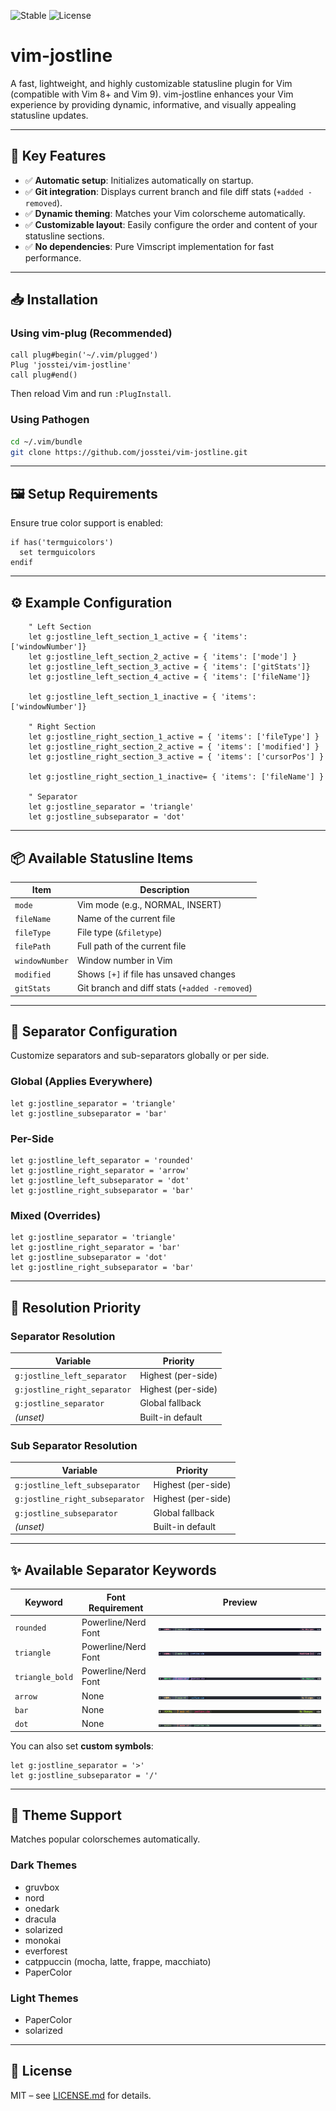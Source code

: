 ![Stable](https://img.shields.io/badge/status-stable-brightgreen) ![License](https://img.shields.io/badge/license-MIT-blue)

# vim-jostline

A fast, lightweight, and highly customizable statusline plugin for Vim (compatible with Vim 8+ and Vim 9). vim-jostline enhances your Vim experience by providing dynamic, informative, and visually appealing statusline updates.

---

## 🚀 Key Features

- ✅ **Automatic setup**: Initializes automatically on startup.
- ✅ **Git integration**: Displays current branch and file diff stats (`+added -removed`).
- ✅ **Dynamic theming**: Matches your Vim colorscheme automatically.
- ✅ **Customizable layout**: Easily configure the order and content of your statusline sections.
- ✅ **No dependencies**: Pure Vimscript implementation for fast performance.

---

## 📥 Installation

### Using vim-plug (Recommended)

```vim
call plug#begin('~/.vim/plugged')
Plug 'josstei/vim-jostline'
call plug#end()
```

Then reload Vim and run `:PlugInstall`.

### Using Pathogen

```bash
cd ~/.vim/bundle
git clone https://github.com/josstei/vim-jostline.git
```

---

## 🖼️ Setup Requirements

Ensure true color support is enabled:

```vim
if has('termguicolors')
  set termguicolors
endif
```

---

## ⚙️ Example Configuration

```vim
	" Left Section
	let g:jostline_left_section_1_active = { 'items': ['windowNumber']}
	let g:jostline_left_section_2_active = { 'items': ['mode'] }
	let g:jostline_left_section_3_active = { 'items': ['gitStats']}
	let g:jostline_left_section_4_active = { 'items': ['fileName']}

	let g:jostline_left_section_1_inactive = { 'items': ['windowNumber']}

	" Right Section
	let g:jostline_right_section_1_active = { 'items': ['fileType'] }
	let g:jostline_right_section_2_active = { 'items': ['modified'] }
	let g:jostline_right_section_3_active = { 'items': ['cursorPos'] }

	let g:jostline_right_section_1_inactive= { 'items': ['fileName'] }

	" Separator 
	let g:jostline_separator = 'triangle'
	let g:jostline_subseparator = 'dot'
```

---

## 📦 Available Statusline Items

| **Item**       | **Description**                                  |
|----------------|--------------------------------------------------|
| `mode`         | Vim mode (e.g., NORMAL, INSERT)                  |
| `fileName`     | Name of the current file                         |
| `fileType`     | File type (`&filetype`)                          |
| `filePath`     | Full path of the current file                    |
| `windowNumber` | Window number in Vim                             |
| `modified`     | Shows `[+]` if file has unsaved changes          |
| `gitStats`     | Git branch and diff stats (`+added -removed`)    |

---

## 🔧 Separator Configuration

Customize separators and sub-separators globally or per side.

### Global (Applies Everywhere)

```vim
let g:jostline_separator = 'triangle'
let g:jostline_subseparator = 'bar'
```

### Per-Side

```vim
let g:jostline_left_separator = 'rounded'
let g:jostline_right_separator = 'arrow'
let g:jostline_left_subseparator = 'dot'
let g:jostline_right_subseparator = 'bar'
```

### Mixed (Overrides)

```vim
let g:jostline_separator = 'triangle'
let g:jostline_right_separator = 'bar'
let g:jostline_subseparator = 'dot'
let g:jostline_right_subseparator = 'bar'
```

---

## 🧭 Resolution Priority

### Separator Resolution

| **Variable**                   | **Priority**         |
|--------------------------------|----------------------|
| `g:jostline_left_separator`    | Highest (per-side)   |
| `g:jostline_right_separator`   | Highest (per-side)   |
| `g:jostline_separator`         | Global fallback      |
| *(unset)*                      | Built-in default     |

### Sub Separator Resolution

| **Variable**                       | **Priority**         |
|------------------------------------|----------------------|
| `g:jostline_left_subseparator`     | Highest (per-side)   |
| `g:jostline_right_subseparator`    | Highest (per-side)   |
| `g:jostline_subseparator`          | Global fallback      |
| *(unset)*                          | Built-in default     |

---

## ✨ Available Separator Keywords

| **Keyword**      | **Font Requirement**             | **Preview**                      |
|------------------|----------------------------------|----------------------------------|
| `rounded`        | Powerline/Nerd Font              | ![](assets/jostline_rounded.png) |
| `triangle`       | Powerline/Nerd Font              | ![](assets/jostline_triangle.png) |
| `triangle_bold`  | Powerline/Nerd Font              | ![](assets/jostline_triangle_bold.png) |
| `arrow`          | None                             | ![](assets/jostline_arrow.png) |
| `bar`            | None                             | ![](assets/jostline_bar.png) |
| `dot`            | None                             | ![](assets/jostline_dot.png) |

You can also set **custom symbols**:

```vim
let g:jostline_separator = '>'
let g:jostline_subseparator = '/'
```

---

## 🎨 Theme Support

Matches popular colorschemes automatically.

### Dark Themes

- gruvbox
- nord
- onedark
- dracula
- solarized
- monokai
- everforest
- catppuccin (mocha, latte, frappe, macchiato)
- PaperColor

### Light Themes

- PaperColor
- solarized

---

## 📝 License

MIT – see [LICENSE.md](LICENSE.md) for details.
